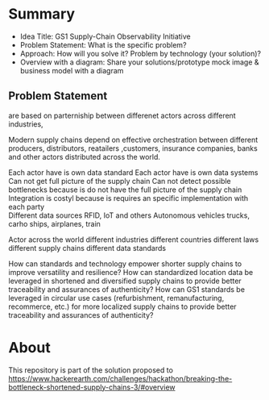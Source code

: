 # Summary

* Idea Title: GS1 Supply-Chain Observability Initiative
* Problem Statement: What is the specific problem? 
* Approach: How will you solve it? Problem by technology (your solution)? 
* Overview with a diagram: Share your solutions/prototype mock image & business model with a diagram

## Problem Statement

 are based on parterniship between differenet actors across different industries, 

Modern supply chains depend on effective orchestration between different producers, distributors, reatailers ,customers, insurance companies, banks and other actors distributed across the world. 


Each actor have is own data standard
Each actor have is own data systems
Can not get full picture of the supply chain
Can not detect possible bottlenecks because is do not have the full picture of the supply chain
Integration is costyl because is requires an specific implementation with each party\
Different data sources RFID, IoT and others
Autonomous vehicles trucks, carho ships, airplanes, train

Actor across the world
different industries
different countries
different laws
different supply chains
different data standards

How can standards and technology empower shorter supply chains to improve versatility and resilience? 
How can standardized location data be leveraged in shortened and diversified supply chains to provide better traceability and assurances of authenticity? 
How can GS1 standards be leveraged in circular use cases (refurbishment, remanufacturing, recommerce, etc.) for more localized supply chains to provide better traceability and assurances of authenticity? 

# About

This repository is part of the solution proposed to https://www.hackerearth.com/challenges/hackathon/breaking-the-bottleneck-shortened-supply-chains-3/#overview
